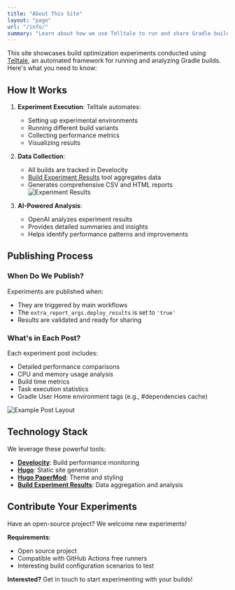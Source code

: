 ```yaml
---
title: "About This Site"
layout: "page"
url: "/info/"
summary: "Learn about how we use Telltale to run and share Gradle build experiments"
---
```


This site showcases build optimization experiments conducted using [Telltale](https://github.com/cdsap/Telltale), an automated framework for running and analyzing Gradle builds. Here's what you need to know:

## How It Works

1. **Experiment Execution**: Telltale automates:
   - Setting up experimental environments
   - Running different build variants
   - Collecting performance metrics
   - Visualizing results

2. **Data Collection**: 
   - All builds are tracked in Develocity
   - [Build Experiment Results](https://github.com/cdsap/BuildExperimentResults) tool aggregates data
   - Generates comprehensive CSV and HTML reports
   ![Experiment Results](../html_output.png)

3. **AI-Powered Analysis**:
   - OpenAI analyzes experiment results
   - Provides detailed summaries and insights
   - Helps identify performance patterns and improvements

## Publishing Process

### When Do We Publish?
Experiments are published when:
- They are triggered by main workflows
- The `extra_report_args.deploy_results` is set to `'true'`
- Results are validated and ready for sharing

### What's in Each Post?
Each experiment post includes:
- Detailed performance comparisons
- CPU and memory usage analysis
- Build time metrics
- Task execution statistics
- Gradle User Home environment tags (e.g., #dependencies cache)

![Example Post Layout](../examplepost.png)

## Technology Stack

We leverage these powerful tools:
- **[Develocity](https://gradle.com/develocity/)**: Build performance monitoring
- **[Hugo](https://gohugo.io/)**: Static site generation
- **[Hugo PaperMod](https://github.com/adityatelange/hugo-PaperMod/)**: Theme and styling
- **[Build Experiment Results](https://github.com/cdsap/BuildExperimentResults)**: Data aggregation and analysis

## Contribute Your Experiments

Have an open-source project? We welcome new experiments!

**Requirements**:
- Open source project
- Compatible with GitHub Actions free runners
- Interesting build configuration scenarios to test

**Interested?** Get in touch to start experimenting with your builds!

